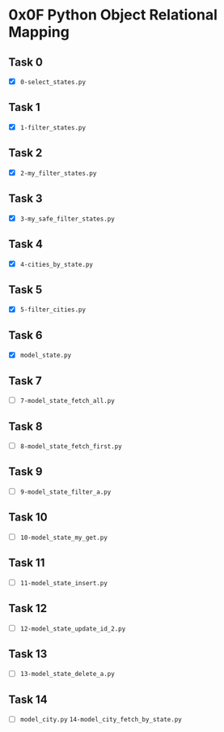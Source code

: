 # 0x0F Python Object Relational Mapping

## Task 0
- [x] `0-select_states.py`

## Task 1
- [x] `1-filter_states.py`

## Task 2
- [x] `2-my_filter_states.py`

## Task 3
- [x] `3-my_safe_filter_states.py`

## Task 4
- [x] `4-cities_by_state.py`

## Task 5
- [x] `5-filter_cities.py`

## Task 6
- [x] `model_state.py`

## Task 7
- [ ] `7-model_state_fetch_all.py`

## Task 8
- [ ] `8-model_state_fetch_first.py`

## Task 9
- [ ] `9-model_state_filter_a.py`

## Task 10
- [ ] `10-model_state_my_get.py`

## Task 11
- [ ] `11-model_state_insert.py`

## Task 12
- [ ] `12-model_state_update_id_2.py`

## Task 13
- [ ] `13-model_state_delete_a.py`

## Task 14
- [ ] `model_city.py` `14-model_city_fetch_by_state.py`
